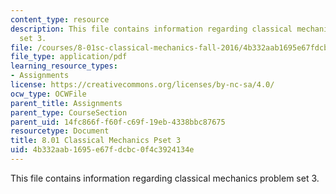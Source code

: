 ```yaml
---
content_type: resource
description: This file contains information regarding classical mechanics problem
  set 3.
file: /courses/8-01sc-classical-mechanics-fall-2016/4b332aab1695e67fdcbc0f4c3924134e_MIT8_01F16_pset3.pdf
file_type: application/pdf
learning_resource_types:
- Assignments
license: https://creativecommons.org/licenses/by-nc-sa/4.0/
ocw_type: OCWFile
parent_title: Assignments
parent_type: CourseSection
parent_uid: 14fc866f-f60f-c69f-19eb-4338bbc87675
resourcetype: Document
title: 8.01 Classical Mechanics Pset 3
uid: 4b332aab-1695-e67f-dcbc-0f4c3924134e
---
```

This file contains information regarding classical mechanics problem set 3.